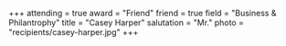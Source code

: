 +++
attending  = true
award      = "Friend"
friend     = true
field      = "Business & Philantrophy"
title      = "Casey Harper"
salutation = "Mr."
photo      = "recipients/casey-harper.jpg"
+++
